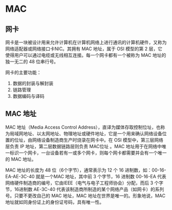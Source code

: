 # MAC

## 网卡

网卡是一块被设计用来允许计算机在计算机网络上进行通讯的计算机硬件，又称为网络适配器或网络接口卡NIC。其拥有 MAC 地址，属于 OSI 模型的第 2 层，它使得用户可以通过电缆或无线相互连接。每一个网卡都有一个被称为 MAC 地址的独一无二的 48 位串行号。

网卡的主要功能：

1. 数据的封装与解封装
2. 链路管理
3. 数据编码与译码

## MAC 地址

MAC 地址（Media Access Control Address），直译为媒体存取控制位址，也称为局域网地址、以太网地址、物理地址或硬件地址，它是一个用来确认网络设备位置的位址，由网络设备制造商生产时烧录在网卡中。在 OSI 模型中，第三层网络层负责 IP 地址，第二层数据链路层则负责 MAC位址 。MAC 地址用于在网络中唯一标识一个网卡，一台设备若有一或多个网卡，则每个网卡都需要并会有一个唯一的 MAC 地址。

MAC 地址的长度为 48 位（6个字节），通常表示为 12 个 16 进制数，如：00-16-EA-AE-3C-40 就是一个MAC 地址，其中前 3 个字节，16 进制数 00-16-EA 代表网络硬件制造商的编号，它由IEEE（电气与电子工程师协会）分配，而后 3 个字节，16进制数 AE-3C-40 代表该制造商所制造的某个网络产品（如网卡）的系列号。只要不更改自己的 MAC 地址，MAC 地址在世界是唯一的。形象地说，MAC 地址就如同身份证上的身份证号码，具有唯一性。
